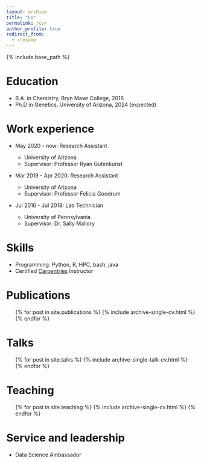 ```yaml
---
layout: archive
title: "CV"
permalink: /cv/
author_profile: true
redirect_from:
  - /resume
---
```


{% include base_path %}

Education
======
* B.A. in Chemistry, Bryn Mawr College, 2016
* Ph.D in Genetics, University of Arizona, 2024 (expected)

Work experience
======
* May 2020 - now: Research Assistant
  * University of Arizona
  * Supervisor: Professor Ryan Gutenkunst

* Mar 2019 - Apr 2020: Research Assistant
  * University of Arizona
  * Supervisor: Professor Felicia Goodrum

* Jul 2016 - Jul 2018: Lab Technician
  * University of Pennsylvania
  * Supervisor: Dr. Sally Mallory
  
Skills
======
* Programming: Python, R, HPC, bash, java
* Certified [Carpentries](https://carpentries.org/) Instructor

Publications
======
  <ul>{% for post in site.publications %}
    {% include archive-single-cv.html %}
  {% endfor %}</ul>
  
Talks
======
  <ul>{% for post in site.talks %}
    {% include archive-single-talk-cv.html %}
  {% endfor %}</ul>
  
Teaching
======
  <ul>{% for post in site.teaching %}
    {% include archive-single-cv.html %}
  {% endfor %}</ul>
  
Service and leadership
======
* Data Science Ambassador
